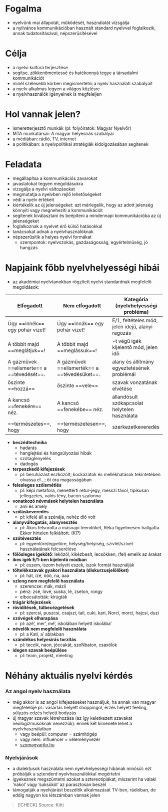 # Fogalma

- nyelvünk mai állapotát, működését, használatát vizsgálja
- a nyilvános kommunikációban használt standard nyelvvel foglalkozik, annak tudatosításával, népszerűsítésével

# Célja

- a nyelvi kultúra terjesztése
- segítse, zökkenőmentessé és hatékonnyá tegye a társadalmi kommunikációt
- minél szélesebb körben megismertetni a nyelv használati szabályait
- a nyelv alkalmas legyen a világos közlésre
- a nyelvhasználók igényeinek is megfeleljen

# Hol vannak jelen?

- ismeretterjesztő munkák (pl: folyóiratok: Magyar Nyelvőr)
- MTA munkatársai: A magyar helyesírás szabályai
- a médiában: rádió, TV, internet
- a politikában: a nyelvpolitikai stratégiák kidolgozásában segítenek

# Feladata

- megállapítsa a kommunikációs zavarokat
- javaslatokat tegyen megoldásukra
- vizsgálja a nyelvi változásokat 
- megmutatja a nyelvben rejlő lehetőségeket
- védi a nyelv értékeit
- kiértékelik az új jelenségeket: azt mérlegelik, hogy az adott jelenség könnyíti vagy megnehezíti a kommunikációt
- segítenek kiválasztani és beépíteni a mindennapi kommunikációba az új jelenségeket
- foglalkoznak a nyelvet érő külső hatásokkal
- tanácsokat adnak a nyelvhasználóknak
- népszerűsítik a helyes nyelvi formákat
	- szempontok: nyelvszokás, gazdaságosság, egyértelműség, jó hangzás

# Napjaink főbb nyelvhelyességi hibái

- az akadémiai nyelvtanokban rögzített nyelvi standardnak megfelelő megoldások:

| Elfogadott                                | Nem elfogadott                               | Kategória (nyelvhelyességi probléma)             |
| ----------------------------------------- | -------------------------------------------- | ------------------------------------------------ |
| Úgy ==innék== egy pohár vizet!            | Úgy ==innák== egy pohár vizet!               | E/1, feltételes mód, jelen idejű, alanyi ragozás |
| A többit majd ==meglátjuk==!              | A többit majd ==meglássuk==!                 | -t végű igék kijelentő mód, jelen idő            |
| A gázművek ==elismerte== a ==tévedését==. | A gázművek ==elismerték== a ==tévedésüket==. | alany és állítmány egyeztetésének problémái      |
| őszinte ==hozzá==                         | őszinte ==vele==                             | szavak vonzatának elvétése                       |
| A kancsó ==fenekére== néz.                | A kancsó ==fenekébe== néz.                   | állandósult szókapcsolat helytelen használata    |
| ==természetes==, hogy                     | ==természetesen==, hogy                      | szerkezetkeveredés                               |

- **beszédtechnika**
	- hadarás
	- hanglejtési és hangsúlyozási hibák
	- szótaglenyelés
	- dadogás
- **terpeszkedő kifejezések**
	- pl: beruházást eszközölt; kockázatok és mellékhatások tekintetében olvassa el…; öt óra magasságában
- **felesleges szóismétlés**
	- pl: képi metafora, menettérti retur-jegy, messzi távol, tipikusan jellegzetes, valós tény, bacon szalonna
- **vonatkozó névmások helytelen használata**
	- ami és amely
- **szóláskeveredés**
	- pl: kifelé áll a szénája, nehéz dió volt
- **alanyváltogatás, alanyvesztés**
	- pl: Ákos felsorolta a másnapi teendőket, Réka figyelmesen hallgatta. Ekkor hirtelen felkiáltott. (KI?)
- **szótévesztés**
	- pl: egyenlőre/egyelőre, helység/helyiség, szívlel/szível használatának felcserélése
- **fölösleges igekötő**: leközöl, kikézbesít, lecsökken, (fel) emelik az árakat 
- **ikes igék E/1-ben kijelentő módban**
	- pl: eszem, iszom helyett eszek, iszok formát használják
- **töltelékszavak gyakori használata (diskurzusjelölőket)**
	- pl: hát, izé, ööö, na, aaa
- **szleng nem megfelelő használata**
	- szerencse: mák, mázli
	- pénz: zsé, lóvé, suska, lé, zseton, rongy
	- elbocsátották: kirúgták
- **trágár kifejezések**
- **rövidítések, túlbecézgetések**
	- pl: szercsi, puszcsi, csajszi, tali, cuki, kari, Norci, morci, hajcsi, duzi
- **szóvégek elharapása**
	- pl: azé’, mer’, mé’, iskolában helyett iskolába’
- **névelők nem megfelelő használata**
	- pl: a Kati, a’ ablakban
- **szándékos helyesírás torzítás**
	- pl: teccik, naon, jóccakát, szoNbaton, csaxólok
- **idegen szavak beépülése**
	- pl: team, projekt, meeting

# Néhány aktuális nyelvi kérdés

### Az angol nyelv használata

- még akkor is az angol kifejezéseket használjuk, ha annak van magyar megfelelője
	pl.: vásárlás helyett shoppingol, érzés helyett feeling, súlyzós edzés helyett bodyzás
- új magyar szavak létrehozása (az így keletkezett szavakat neologizmusoknak nevezzük): ennek két kimenete lehet a nyelvhasználatban
	- vagy beépül: computer = számítógép
	- vagy nem: influencer = véleményvezér
	- [szomagyarito.hu](http://szomagyarito.hu/index.php) 

### Nyelvjárások

- a dialektusok használata nem nyelvhelyességi hibának minősül: ezt próbálják a sztenderd nyelvhasználókkal megértetni
- igyekeznek megszüntetni azokat a sztereotípiákat, miszerint ha valaki ’nákol’ vagy ’suksüköl’ az parasztosan beszél
- támogatják a nyelvjárást beszélők alkalmazását TV-ben, rádióban, de eddig nagyon kis létszámban vannak jelen

> [!CHECK] Source: Kitti
